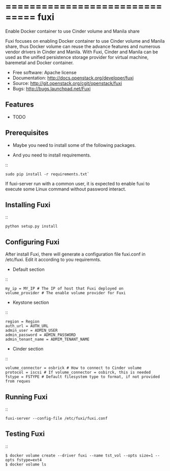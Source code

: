 ===============================
fuxi
===============================

Enable Docker container to use Cinder volume and Manila share

Fuxi focuses on enabling Docker container to use Cinder volume and Manila
share, thus Docker volume can reuse the advance features and numerous vendor
drivers in Cinder and Manila. With Fuxi, Cinder and Manila can be used as
the unified persistence storage provider for virtual machine, baremetal
and Docker container.

* Free software: Apache license
* Documentation: http://docs.openstack.org/developer/fuxi
* Source: http://git.openstack.org/cgit/openstack/fuxi
* Bugs: http://bugs.launchpad.net/Fuxi

Features
--------

* TODO


Prerequisites
-------------

* Maybe you need to install some of the following packages.

* And you need to install requirements.

::

    sudo pip install -r requirements.txt`


If fuxi-server run with a common user, it is expected to enable fuxi to execute some Linux command without password interact.

Installing Fuxi
---------------

::

    python setup.py install

Configuring Fuxi
----------------

After install Fuxi, there will generate a configuration file fuxi.conf in /etc/fuxi. Edit it according to you requiremnts.

* Default section

::

    my_ip = MY_IP # The IP of host that Fuxi deployed on
    volume_provider # The enable volume provider for Fuxi

* Keystone section

::

    region = Region
    auth_url = AUTH_URL
    admin_user = ADMIN_USER
    admin_password = ADMIN_PASSWORD
    admin_tenant_name = ADMIM_TENANT_NAME

* Cinder section

::

    volume_connector = osbrick # How to connect to Cinder volume
    protocol = iscsi # If volume_connector = osbirck, this is needed
    fstype = FSTYPE # Default filesystem type to format, if not provided from reques

Running Fuxi
------------

::

    fuxi-server --config-file /etc/fuxi/fuxi.conf



Testing Fuxi
------------

::

    $ docker volume create --driver fuxi --name tst_vol --opts size=1 --opts fstype=ext4
    $ docker volume ls

